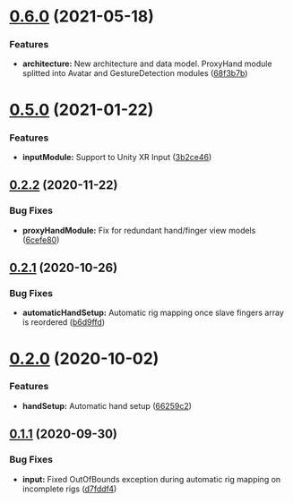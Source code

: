 # [0.6.0](https://github.com/jorgejgnz/HPTK/compare/v0.5.0...v0.6.0) (2021-05-18)


### Features

* **architecture:** New architecture and data model. ProxyHand module splitted into Avatar and GestureDetection modules ([68f3b7b](https://github.com/jorgejgnz/HPTK/commit/68f3b7b850c9f302ce541a6e5c24e628b2111401))

# [0.5.0](https://github.com/jorgejgnz/HPTK/compare/v0.4.0...v0.5.0) (2021-01-22)


### Features

* **inputModule:** Support to Unity XR Input ([3b2ce46](https://github.com/jorgejgnz/HPTK/commit/3b2ce46b12392ae6eab993da280cbec272805b9a))

## [0.2.2](https://github.com/jorgejgnz/HPTK/compare/v0.2.1...v0.2.2) (2020-11-22)


### Bug Fixes

* **proxyHandModule:** Fix for redundant hand/finger view models ([6cefe80](https://github.com/jorgejgnz/HPTK/commit/6cefe80918df78171767957fcce0db5cb6139ab5))

## [0.2.1](https://github.com/jorgejgnz/HPTK/compare/v0.2.0...v0.2.1) (2020-10-26)


### Bug Fixes

* **automaticHandSetup:** Automatic rig mapping once slave fingers array is reordered ([b6d9ffd](https://github.com/jorgejgnz/HPTK/commit/b6d9ffdc25ba1c49a182dc94f4a86302d379d194))

# [0.2.0](https://github.com/jorgejgnz/HPTK/compare/v0.1.1...v0.2.0) (2020-10-02)


### Features

* **handSetup:** Automatic hand setup ([66259c2](https://github.com/jorgejgnz/HPTK/commit/66259c233ebfc7f79d4d23715e94724b38614444))

## [0.1.1](https://github.com/jorgejgnz/HPTK/compare/v0.1.0...v0.1.1) (2020-09-30)


### Bug Fixes

* **input:** Fixed OutOfBounds exception during automatic rig mapping on incomplete rigs ([d7fddf4](https://github.com/jorgejgnz/HPTK/commit/d7fddf40fc946dc172510d9bae0898d3b9ad01f9))
